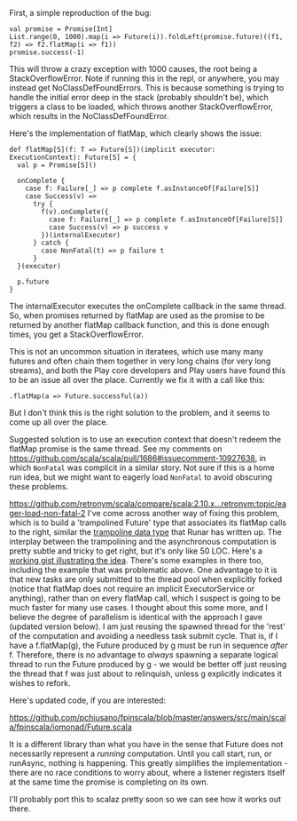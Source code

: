 First, a simple reproduction of the bug:

```
val promise = Promise[Int]
List.range(0, 1000).map(i => Future(i)).foldLeft(promise.future)((f1, f2) => f2.flatMap(i => f1))
promise.success(-1)
```

This will throw a crazy exception with 1000 causes, the root being a StackOverflowError.  Note if running this in the repl, or anywhere, you may instead get NoClassDefFoundErrors.  This is because something is trying to handle the initial error deep in the stack (probably shouldn't be), which triggers a class to be loaded, which throws another StackOverflowError, which results in the NoClassDefFoundError.

Here's the implementation of flatMap, which clearly shows the issue:

```
def flatMap[S](f: T => Future[S])(implicit executor: ExecutionContext): Future[S] = {
  val p = Promise[S]()

  onComplete {
    case f: Failure[_] => p complete f.asInstanceOf[Failure[S]]
    case Success(v) =>
      try {
        f(v).onComplete({
          case f: Failure[_] => p complete f.asInstanceOf[Failure[S]]
          case Success(v) => p success v
        })(internalExecutor)
      } catch {
        case NonFatal(t) => p failure t
      }
  }(executor)

  p.future
}
```

The internalExecutor executes the onComplete callback in the same thread.  So, when promises returned by flatMap are used as the promise to be returned by another flatMap callback function, and this is done enough times, you get a StackOverflowError.

This is not an uncommon situation in iteratees, which use many many futures and often chain them together in very long chains (for very long streams), and both the Play core developers and Play users have found this to be an issue all over the place.  Currently we fix it with a call like this:

```
.flatMap(a => Future.successful(a))
```

But I don't think this is the right solution to the problem, and it seems to come up all over the place.

Suggested solution is to use an execution context that doesn't redeem the flatMap promise is the same thread.
See my comments on https://github.com/scala/scala/pull/1686#issuecomment-10927638, in which `NonFatal` was complicit in a similar story.
Not sure if this is a home run idea, but we might want to eagerly load `NonFatal` to avoid obscuring these problems.

https://github.com/retronym/scala/compare/scala:2.10.x...retronym:topic/eager-load-non-fatal-2
I've come across another way of fixing this problem, which is to build a 'trampolined Future' type that associates its flatMap calls to the right, similar the [trampoline data type](http://apocalisp.wordpress.com/2012/05/15/stackless-scala-with-free-monads-2/) that Runar has written up. The interplay between the trampolining and the asynchronous computation is pretty subtle and tricky to get right, but it's only like 50 LOC. Here's a [working gist illustrating the idea](https://gist.github.com/4687597). There's some examples in there too, including the example that was problematic above. One advantage to it is that new tasks are only submitted to the thread pool when explicitly forked (notice that flatMap does not require an implicit ExecutorService or anything), rather than on every flatMap call, which I suspect is going to be much faster for many use cases.
I thought about this some more, and I believe the degree of parallelism is identical with the approach I gave (updated version below). I am just reusing the spawned thread for the 'rest' of the computation and avoiding a needless task submit cycle. That is, if I have a f.flatMap(g), the Future produced by g must be run in sequence *after* f. Therefore, there is no advantage to *always* spawning a separate logical thread to run the Future produced by g - we would be better off just reusing the thread that f was just about to relinquish, unless g explicitly indicates it wishes to refork.

Here's updated code, if you are interested: 

https://github.com/pchiusano/fpinscala/blob/master/answers/src/main/scala/fpinscala/iomonad/Future.scala

It is a different library than what you have in the sense that Future does not necessarily represent a *running* computation. Until you call start, run, or runAsync, nothing is happening. This greatly simplifies the implementation - there are no race conditions to worry about, where a listener registers itself at the same time the promise is completing on its own.

I'll probably port this to scalaz pretty soon so we can see how it works out there. 
